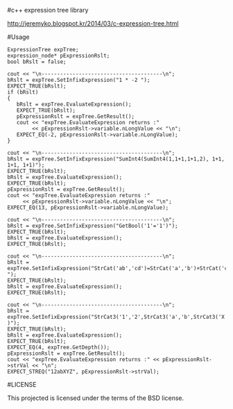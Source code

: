 #c++ expression tree library

http://jeremyko.blogspot.kr/2014/03/c-expression-tree.html

#Usage 
 
    ExpressionTree expTree;
    expression_node* pExpressionRslt;
    bool bRslt = false;

    cout << "\n---------------------------------------\n";
    bRslt = expTree.SetInfixExpression("1 * -2 ");
    EXPECT_TRUE(bRslt);
    if (bRslt)
    {
       bRslt = expTree.EvaluateExpression();
       EXPECT_TRUE(bRslt);
       pExpressionRslt = expTree.GetResult();
       cout << "expTree.EvaluateExpression returns :" 
            << pExpressionRslt->variable.nLongValue << "\n";
       EXPECT_EQ(-2, pExpressionRslt->variable.nLongValue);
    }

    cout << "\n---------------------------------------\n";
    bRslt = expTree.SetInfixExpression("SumInt4(SumInt4(1,1+1,1+1,2), 1+1, 1+1, 1+1)");
    EXPECT_TRUE(bRslt);
    bRslt = expTree.EvaluateExpression();
    EXPECT_TRUE(bRslt);
    pExpressionRslt = expTree.GetResult();
    cout << "expTree.EvaluateExpression returns :" 
         << pExpressionRslt->variable.nLongValue << "\n";
    EXPECT_EQ(13, pExpressionRslt->variable.nLongValue);
   
    cout << "\n---------------------------------------\n";
    bRslt = expTree.SetInfixExpression("GetBool('1'='1')");
    EXPECT_TRUE(bRslt);
    bRslt = expTree.EvaluateExpression();
    EXPECT_TRUE(bRslt);
   
    cout << "\n---------------------------------------\n";
    bRslt = expTree.SetInfixExpression("StrCat('ab','cd')=StrCat('a','b')+StrCat('c','d') ");
    EXPECT_TRUE(bRslt);
    bRslt = expTree.EvaluateExpression();
    EXPECT_TRUE(bRslt);
   
    cout << "\n---------------------------------------\n";
    bRslt = expTree.SetInfixExpression("StrCat3('1','2',StrCat3('a','b',StrCat3('X','Y','Z')) )");
    EXPECT_TRUE(bRslt);
    bRslt = expTree.EvaluateExpression();
    EXPECT_TRUE(bRslt);
    EXPECT_EQ(4, expTree.GetDepth());
    pExpressionRslt = expTree.GetResult();
    cout << "expTree.EvaluateExpression returns :" << pExpressionRslt->strVal << "\n";
    EXPECT_STREQ("12abXYZ", pExpressionRslt->strVal);
 
#LICENSE

This projected is licensed under the terms of the BSD license.

